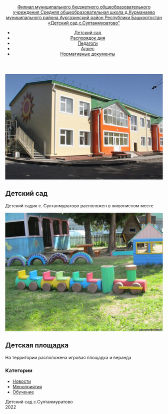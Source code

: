 <!DOCTYPE html>
<html lang="ru-RU">
<head>
  <meta charset="utf-8">
  <meta name="viewport" content="width=device-width, initial-scale=1">
  <title>Детский сад с Султанмуратово</title>
  <link rel="stylesheet" type="text/css" href="https://fonts.googleapis.com/css?family=Open+Sans:400,400italic,600,600italic,700,700italic|Playfair+Display:400,700&subset=latin,cyrillic">
  <link rel="stylesheet" type="text/css" href="https://cdnjs.cloudflare.com/ajax/libs/font-awesome/4.4.0/css/font-awesome.css">
  <link rel="stylesheet" type="text/css" href="style.css">
  <script src="https://cdnjs.cloudflare.com/ajax/libs/jquery/2.2.2/jquery.min.js"></script>
  <script src="https://cdnjs.cloudflare.com/ajax/libs/prefixfree/1.0.7/prefixfree.min.js"></script>  
</head>
<body>
<header>
    <nav class="container">
      <a class="logo" href="">
        Филиал муниципального бюджетного общеобразовательного учреждения Средняя общеобразовательная школа д.Курманаево муниципального района Аургазинский район Республики Башкортостан «Детский сад с.Султанмуратово"
      </a>
      <div class="nav-toggle"><span></span></div>
      <ul id="menu">
        <li><a href=".\index.html">Детский сад</a></li>
        <li><a href=".\time.html">Распорядок дня</a></li>
        <li><a href=".\teacher.html">Педагоги</a></li>
		<li><a href=".\address.html">Адрес</a></li>
        <li><a href=".\doc.html">Нормативные документы</a></li>        
      </ul>
    </nav>
  </header>
  <div class="container">
  <div class="posts-list">
    <article id="post-1" class="post">
      <div class="post-image"><a href=""><img src=".\DS.jpeg"></a></div>
      <div class="post-content">
        <h2 class="post-title">Детский сад</h2>
        <p>Детский садик с. Султанмуратово расположен в живописном месте</p>
        </div>      
    </article>
    <article id="post-2" class="post">
      <div class="post-image"><a href=""><img src=".\TER.jpeg"></a></div>
      <div class="post-content">
        <h2 class="post-title">Детская площадка</h2>
        <p>На территории расположена игровая площадка и веранда</p>        
        </div>	   
          </article>	
  </div> <!-- конец div class="posts-list"-->
  <aside>
  <div class="widget">
    <h3 class="widget-title">Категории</h3>
    <ul class="widget-category-list">
      <li><a href=".\news.html">Новости</a></li>
      <li><a href=".\events.html">Мероприятия</a></li>
      <li><a href=".\study.html">Обучение</a></li>
    </ul>
  </div>  
</aside>
</div> <!-- конец div class="container"-->
<footer>
  <div class="container">
    <div class="footer-col"><span>Детский сад с.Султанмуратово</span></div>
    <div class="footer-col">
      <span>2022</span>
    </div>
    
  </div>
</footer>
<script>
$('.nav-toggle').on('click', function(){
  $('#menu').toggleClass('active');
});
</script>
</body>	
</html>

